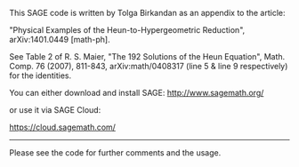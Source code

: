 This SAGE code is written by Tolga Birkandan as an appendix to the article:

"Physical Examples of the Heun-to-Hypergeometric Reduction", arXiv:1401.0449 [math-ph].

See Table 2 of R. S. Maier, "The 192 Solutions of the Heun Equation", Math. Comp. 76 (2007), 811-843, arXiv:math/0408317 (line 5 & line 9 respectively) for the identities.

You can either download and install SAGE:
http://www.sagemath.org/

or use it via SAGE Cloud:

https://cloud.sagemath.com/

-----------
Please see the code for further comments and the usage.
